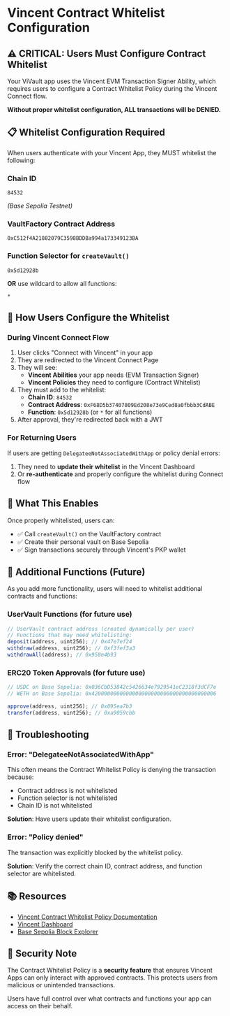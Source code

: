 # Vincent Contract Whitelist Configuration

## ⚠️ CRITICAL: Users Must Configure Contract Whitelist

Your ViVault app uses the Vincent EVM Transaction Signer Ability, which requires users to configure a Contract Whitelist Policy during the Vincent Connect flow.

**Without proper whitelist configuration, ALL transactions will be DENIED.**

## 📋 Whitelist Configuration Required

When users authenticate with your Vincent App, they MUST whitelist the following:

### Chain ID

```
84532
```

_(Base Sepolia Testnet)_

### VaultFactory Contract Address

```
0xC512f4A21882079C3598BDDBa994a173349123BA
```

### Function Selector for `createVault()`

```
0x5d12928b
```

**OR** use wildcard to allow all functions:

```
*
```

## 🔧 How Users Configure the Whitelist

### During Vincent Connect Flow

1. User clicks "Connect with Vincent" in your app
2. They are redirected to the Vincent Connect Page
3. They will see:
   - **Vincent Abilities** your app needs (EVM Transaction Signer)
   - **Vincent Policies** they need to configure (Contract Whitelist)
4. They must add to the whitelist:
   - **Chain ID**: `84532`
   - **Contract Address**: `0xF68D5b37407809Ed208e73e9Ced8a0fbbb3CdABE`
   - **Function**: `0x5d12928b` (or `*` for all functions)
5. After approval, they're redirected back with a JWT

### For Returning Users

If users are getting `DelegateeNotAssociatedWithApp` or policy denial errors:

1. They need to **update their whitelist** in the Vincent Dashboard
2. Or **re-authenticate** and properly configure the whitelist during Connect flow

## 🎯 What This Enables

Once properly whitelisted, users can:

- ✅ Call `createVault()` on the VaultFactory contract
- ✅ Create their personal vault on Base Sepolia
- ✅ Sign transactions securely through Vincent's PKP wallet

## 📝 Additional Functions (Future)

As you add more functionality, users will need to whitelist additional contracts and functions:

### UserVault Functions (for future use)

```javascript
// UserVault contract address (created dynamically per user)
// Functions that may need whitelisting:
deposit(address, uint256); // 0x47e7ef24
withdraw(address, uint256); // 0xf3fef3a3
withdrawAll(address); // 0x958e4b93
```

### ERC20 Token Approvals (for future use)

```javascript
// USDC on Base Sepolia: 0x036CbD53842c5426634e7929541eC2318f3dCF7e
// WETH on Base Sepolia: 0x4200000000000000000000000000000000000006

approve(address, uint256); // 0x095ea7b3
transfer(address, uint256); // 0xa9059cbb
```

## 🚨 Troubleshooting

### Error: "DelegateeNotAssociatedWithApp"

This often means the Contract Whitelist Policy is denying the transaction because:

- Contract address is not whitelisted
- Function selector is not whitelisted
- Chain ID is not whitelisted

**Solution**: Have users update their whitelist configuration.

### Error: "Policy denied"

The transaction was explicitly blocked by the whitelist policy.

**Solution**: Verify the correct chain ID, contract address, and function selector are whitelisted.

## 📚 Resources

- [Vincent Contract Whitelist Policy Documentation](https://docs.heyvincent.ai/policies/contract-whitelist)
- [Vincent Dashboard](https://dashboard.heyvincent.ai)
- [Base Sepolia Block Explorer](https://sepolia.basescan.org)

## 🔐 Security Note

The Contract Whitelist Policy is a **security feature** that ensures Vincent Apps can only interact with approved contracts. This protects users from malicious or unintended transactions.

Users have full control over what contracts and functions your app can access on their behalf.
